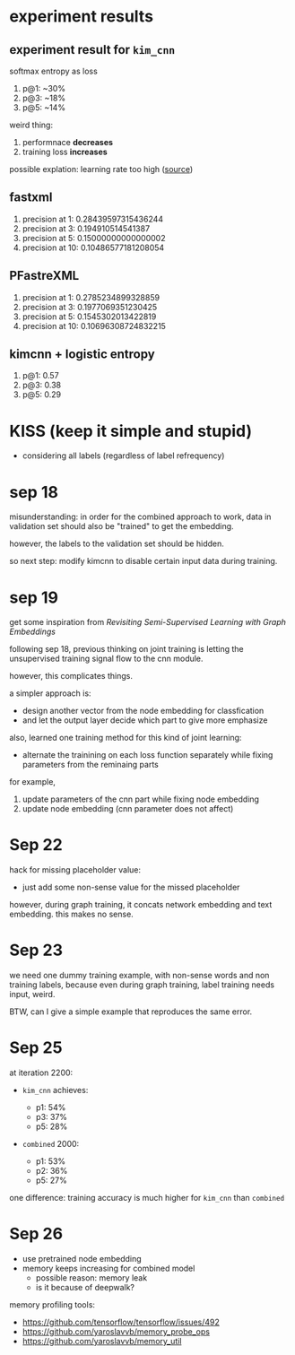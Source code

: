 # experiment results

## experiment result for `kim_cnn`

softmax entropy as loss

1. p@1: ~30%
2. p@3: ~18%
3. p@5: ~14%

weird thing:

1. performnace **decreases**
2. training loss **increases**

possible explation: learning rate too high ([source](https://stackoverflow.com/questions/39868939/possible-explanations-for-loss-increasing))


## fastxml

1. precision at 1: 0.28439597315436244
2. precision at 3: 0.194910514541387
3. precision at 5: 0.15000000000000002
4. precision at 10: 0.10486577181208054

## PFastreXML

1. precision at 1: 0.2785234899328859
2. precision at 3: 0.1977069351230425
3. precision at 5: 0.1545302013422819
4. precision at 10: 0.10696308724832215

##  kimcnn + logistic entropy

1. p@1: 0.57
2. p@3: 0.38 
3. p@5: 0.29


# KISS (keep it simple and stupid)

- considering all labels (regardless of label refrequency)

# sep 18

misunderstanding: in order for the combined approach to work, data in validation set should also be "trained" to get the embedding. 

however, the labels to the validation set should be hidden. 

so next step: modify kimcnn to disable certain input data during training. 

# sep 19

get some inspiration from *Revisiting Semi-Supervised Learning with Graph Embeddings*

following sep 18, previous thinking on joint training is letting the unsupervised training signal flow to the cnn module. 

however, this complicates things. 

a simpler approach is:

- design another vector from the node embedding for classfication
- and let the output layer decide which part to give more emphasize

also, learned one training method for this kind of joint learning:

- alternate the trainining on each loss function separately while fixing parameters from the reminaing parts

for example, 

1. update parameters of the cnn part while fixing node embedding
2. update node embedding (cnn parameter does not affect)

# Sep 22

hack for missing placeholder value:

- just add some non-sense value for the missed placeholder

however, during graph training, it concats network embedding and text embedding. this makes no sense.

# Sep 23

we need one dummy training example, with non-sense words and non training labels, because even during graph training, label training needs input, weird. 

BTW, can I give a simple example that reproduces the same error. 

# Sep 25

at iteration 2200:
- `kim_cnn` achieves:
  - p1: 54% 
  - p3: 37%
  - p5: 28%

- `combined` 2000:
  - p1: 53%
  - p2: 36%
  - p5: 27%

one difference: training accuracy is much higher for `kim_cnn` than `combined`


# Sep 26

- use pretrained node embedding
- memory keeps increasing for combined model
  - possible reason: memory leak
  - is it because of deepwalk?

memory profiling tools:

- https://github.com/tensorflow/tensorflow/issues/492
- https://github.com/yaroslavvb/memory_probe_ops
- https://github.com/yaroslavvb/memory_util


